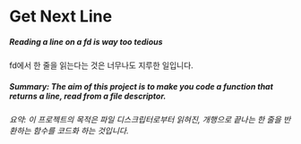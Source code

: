 # **Get Next Line**

##### Reading a line on a fd is way too tedious

fd에서 한 줄을 읽는다는 것은 너무나도 지루한 일입니다.

##### _Summary: The aim of this project is to make you code a function that returns a line, read from a file descriptor._

_요약: 이 프로젝트의 목적은 파일 디스크립터로부터 읽혀진, 개행으로 끝나는 한 줄을 반환하는 함수를 코드화 하는 것입니다._